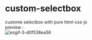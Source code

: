 # custom-selectbox
custome selectbox with pure html-css-js <br>
preview :<br>
![ezgif-3-d0f538ea56](https://github.com/jeffDev99/custome-selectbox/assets/83462403/b7f66b01-5782-43d7-abe0-21ff88126869)

